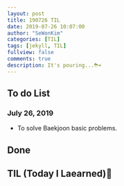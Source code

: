```yaml
---
layout: post
title: 190726 TIL
date: 2019-07-26 10:07:00
author: "SeWonKim"
categories: [TIL]
tags: [jekyll, TIL]
fullview: false
comments: true
description: It's pouring...⛈☔
---
```



## To do List 
### July 26, 2019
* To solve Baekjoon basic problems.

## Done 


## TIL (Today I Laearned)🤔